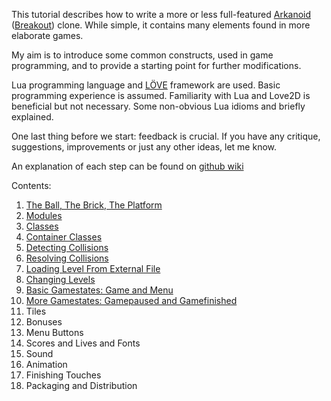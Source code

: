 This tutorial describes how to write a more or less full-featured [Arkanoid](https://en.wikipedia.org/wiki/Arkanoid) ([Breakout](https://en.wikipedia.org/wiki/Breakout_%28video_game%29)) clone. 
While simple, it contains many elements found in more elaborate games.

My aim is to introduce some common constructs, used in game programming, 
and to provide a starting point for further modifications.  

Lua programming language and [LÖVE](https://love2d.org/) framework are used.
Basic programming experience is assumed.
Familiarity with Lua and Love2D is beneficial but not necessary.
Some non-obvious Lua idioms and briefly explained.

One last thing before we start: feedback is crucial.
If you have any critique, suggestions, improvements or just any other ideas, let me know. 

An explanation of each step can be found on
[github wiki](https://github.com/noooway/love2d_arkanoid_tutorial/wiki)

Contents:

1. [The Ball, The Brick, The Platform](https://github.com/noooway/love2d_arkanoid_tutorial/wiki/1-The-Ball,-The-Brick,-The-Platform)
2. [Modules](https://github.com/noooway/love2d_arkanoid_tutorial/wiki/2-Modules)
3. [Classes](https://github.com/noooway/love2d_arkanoid_tutorial/wiki/3-Classes)
4. [Container Classes](https://github.com/noooway/love2d_arkanoid_tutorial/wiki/4-Container-Classes)
5. [Detecting Collisions](https://github.com/noooway/love2d_arkanoid_tutorial/wiki/5-Detecting-Collisions)
6. [Resolving Collisions](https://github.com/noooway/love2d_arkanoid_tutorial/wiki/6-Resolving-Collisions)
7. [Loading Level From External File](https://github.com/noooway/love2d_arkanoid_tutorial/wiki/7-Loading-Level-From-External-File)
8. [Changing Levels](https://github.com/noooway/love2d_arkanoid_tutorial/wiki/8-Changing-Levels)
9. [Basic Gamestates: Game and Menu](https://github.com/noooway/love2d_arkanoid_tutorial/wiki/9-Basic-Gamestates:-Game-and-Menu)
10. [More Gamestates: Gamepaused and Gamefinished](https://github.com/noooway/love2d_arkanoid_tutorial/wiki/10-More-Gamestates:-Gamepaused-and-Gamefinished)
11. Tiles
12. Bonuses
13. Menu Buttons
14. Scores and Lives and Fonts
15. Sound
16. Animation
17. Finishing Touches
18. Packaging and Distribution
